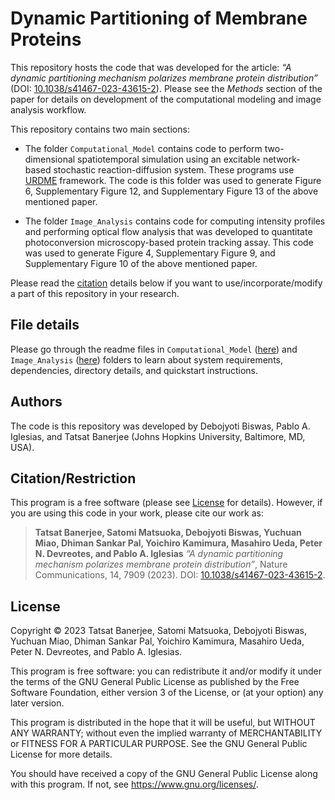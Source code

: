 # Dynamic Partitioning of Membrane Proteins



This repository hosts the code that was developed for the article: *“A dynamic partitioning mechanism polarizes membrane protein distribution”* (DOI: [10.1038/s41467-023-43615-2](https://doi.org/10.1038/s41467-023-43615-2)). Please see the *Methods* section of the paper for details on development of the computational modeling and image analysis workflow. 

This repository contains two main sections:

- The folder `Computational_Model` contains code to perform two-dimensional spatiotemporal simulation using an excitable network-based stochastic reaction-diffusion system. These programs use [URDME](https://github.com/URDME/urdme) framework. The code is this folder was used to generate Figure 6, Supplementary Figure 12, and Supplementary Figure 13 of the above mentioned paper. 

- The folder `Image_Analysis` contains code for computing intensity profiles and performing optical flow analysis that was developed to quantitate photoconversion microscopy-based protein tracking assay. This code was used to generate Figure 4, Supplementary Figure 9, and Supplementary Figure 10 of the above mentioned paper. 

Please read the [citation](#citationrestriction) details below if you want to use/incorporate/modify a part of this repository in your research. 

## File details

Please go through the readme files in `Computational_Model` ([here](/Computational_Model/ComputationalModel.md)) and `Image_Analysis` ([here](/Image_Analysis/ImageAnalysis.md)) folders to learn about system requirements, dependencies, directory details, and quickstart instructions. 


## Authors

The code is this repository was developed by Debojyoti Biswas, Pablo A. Iglesias, and Tatsat Banerjee (Johns Hopkins University, Baltimore, MD, USA). 

## Citation/Restriction

This program is a free software (please see [License](#license) for details). However, if you are using this code in your work, please cite our work as:


> **Tatsat Banerjee, Satomi Matsuoka, Debojyoti Biswas, Yuchuan Miao, Dhiman Sankar Pal, Yoichiro Kamimura, Masahiro Ueda, Peter N. Devreotes, and Pablo A. Iglesias** _“A dynamic partitioning mechanism polarizes membrane protein distribution”_, Nature Communications, 14, 7909 (2023). DOI: [10.1038/s41467-023-43615-2](https://doi.org/10.1038/s41467-023-43615-2).


## License 

Copyright © 2023 Tatsat Banerjee, Satomi Matsuoka, Debojyoti Biswas, Yuchuan Miao, Dhiman Sankar Pal, Yoichiro Kamimura, Masahiro Ueda, Peter N. Devreotes, and Pablo A. Iglesias.

This program is free software: you can redistribute it and/or modify it under the terms of the GNU General Public License as published by the Free Software Foundation, either version 3 of the License, or (at your option) any later version.

This program is distributed in the hope that it will be useful, but WITHOUT ANY WARRANTY; without even the implied warranty of MERCHANTABILITY or FITNESS FOR A PARTICULAR PURPOSE. See the GNU General Public License for more details.

You should have received a copy of the GNU General Public License along with this program. If not, see <https://www.gnu.org/licenses/>. 
